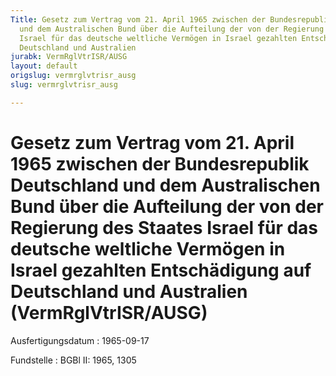```yaml
---
Title: Gesetz zum Vertrag vom 21. April 1965 zwischen der Bundesrepublik Deutschland
  und dem Australischen Bund über die Aufteilung der von der Regierung des Staates
  Israel für das deutsche weltliche Vermögen in Israel gezahlten Entschädigung auf
  Deutschland und Australien
jurabk: VermRglVtrISR/AUSG
layout: default
origslug: vermrglvtrisr_ausg
slug: vermrglvtrisr_ausg

---
```


# Gesetz zum Vertrag vom 21. April 1965 zwischen der Bundesrepublik Deutschland und dem Australischen Bund über die Aufteilung der von der Regierung des Staates Israel für das deutsche weltliche Vermögen in Israel gezahlten Entschädigung auf Deutschland und Australien (VermRglVtrISR/AUSG)

Ausfertigungsdatum
:   1965-09-17

Fundstelle
:   BGBl II: 1965, 1305

